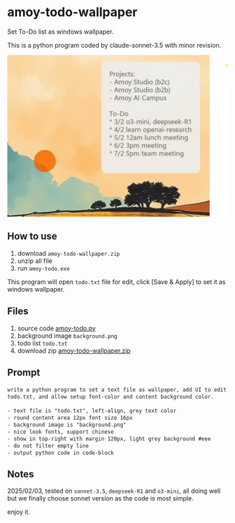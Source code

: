 # amoy-todo-wallpaper

Set To-Do list as windows wallpaper. 

This is a python program coded by claude-sonnet-3.5 with minor revision. 

![](amoy-todo.jpg)

## How to use

1. download `amoy-todo-wallpaper.zip`
2. unzip all file
3. run `amoy-todo.exe`

This program will open `todo.txt` file for edit, click [Save & Apply] to set it as windows wallpaper.

## Files

1. source code [amoy-todo.py](amoy-todo.py)
2. background image `background.png`
3. todo list `todo.txt`
4. download zip [amoy-todo-wallpaper.zip](amoy-todo-wallpaper.zip)

## Prompt

```
write a python program to set a text file as wallpaper, add UI to edit todo.txt, and allow setup font-color and content background color.

- text file is "todo.txt", left-align, grey text color
- round content area 12px font size 16px
- background image is "background.png"
- nice look fonts, support chinese
- show in top-right with margin 120px, light grey background #eee
- do not filter empty line
- output python code in code-block
```

## Notes

2025/02/03, tested on `sonnet-3.5`, `deepseek-R1` and `o3-mini`, all doing well but we finally choose sonnet version as the code is most simple.

enjoy it.
